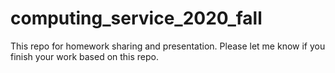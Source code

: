 # computing_service_2020_fall
This repo for homework sharing and presentation. Please let me know if you finish your work based on this repo.
